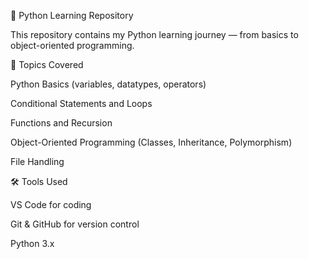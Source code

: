 🐍 Python Learning Repository

This repository contains my Python learning journey — from basics to object-oriented programming.

📘 Topics Covered

Python Basics (variables, datatypes, operators)

Conditional Statements and Loops

Functions and Recursion

Object-Oriented Programming (Classes, Inheritance, Polymorphism)

File Handling

🛠 Tools Used

VS Code for coding

Git & GitHub for version control

Python 3.x
